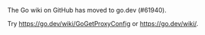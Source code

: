 The Go wiki on GitHub has moved to go.dev (#61940).

Try <https://go.dev/wiki/GoGetProxyConfig> or <https://go.dev/wiki/>.

